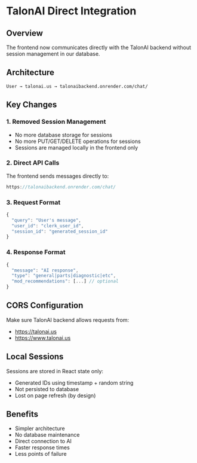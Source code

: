 # TalonAI Direct Integration

## Overview
The frontend now communicates directly with the TalonAI backend without session management in our database.

## Architecture

```
User → talonai.us → talonaibackend.onrender.com/chat/
```

## Key Changes

### 1. Removed Session Management
- No more database storage for sessions
- No more PUT/GET/DELETE operations for sessions
- Sessions are managed locally in the frontend only

### 2. Direct API Calls
The frontend sends messages directly to:
```javascript
https://talonaibackend.onrender.com/chat/
```

### 3. Request Format
```javascript
{
  "query": "User's message",
  "user_id": "clerk_user_id",
  "session_id": "generated_session_id"
}
```

### 4. Response Format
```javascript
{
  "message": "AI response",
  "type": "general|parts|diagnostic|etc",
  "mod_recommendations": [...] // optional
}
```

## CORS Configuration
Make sure TalonAI backend allows requests from:
- https://talonai.us
- https://www.talonai.us

## Local Sessions
Sessions are stored in React state only:
- Generated IDs using timestamp + random string
- Not persisted to database
- Lost on page refresh (by design)

## Benefits
- Simpler architecture
- No database maintenance
- Direct connection to AI
- Faster response times
- Less points of failure 